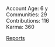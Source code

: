 Account Age: 6 y                                                    
Communities: 29                                                    
Contributions: 116                                                  
Karma: 360                                                              

[Reports](/Reporters/skbbc)
